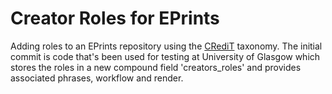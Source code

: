 # Creator Roles for EPrints
Adding roles to an EPrints repository using the [CRediT](https://www.casrai.org/credit.html) taxonomy.
The initial commit is code that's been used for testing at University of Glasgow which stores the roles in a new compound field 'creators_roles' and provides associated phrases, workflow and render.
